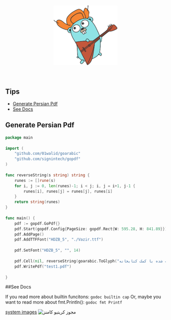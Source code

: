 <h1 align="center">
	<img width="200" src="Go.jpg" alt="Go">
	<br>
	<br>
</h1>

## Tips
- [Generate Persian Pdf](#GeneratePersianPdf/)
- [See Docs](#SeeDocs/)

## <a name="GeneratePersianPdf">Generate Persian Pdf</a>

```go
package main

import (
	"github.com/01walid/goarabic"
	"github.com/signintech/gopdf"
)

func reverseString(s string) string {
	runes := []rune(s)
	for i, j := 0, len(runes)-1; i < j; i, j = i+1, j-1 {
		runes[i], runes[j] = runes[j], runes[i]
	}
	return string(runes)
}

func main() {
	pdf := gopdf.GoPdf{}
	pdf.Start(gopdf.Config{PageSize: gopdf.Rect{W: 595.28, H: 841.89}}) //595.28, 841.89 = A4
	pdf.AddPage()
	pdf.AddTTFFont("HDZB_5", "./Vazir.ttf")

	pdf.SetFont("HDZB_5", "", 14)

	pdf.Cell(nil, reverseString(goarabic.ToGlyph("سلام دنیا.. این اولین متن پارسی نوشته شده با کمک کتابخانه signintech است.")))
	pdf.WritePdf("test1.pdf")

}
```

##<a name="SeeDocs">See Docs</a>

If you read more about builtin funcitons:
`godoc builtin cap`
Or, maybe you want to read more about fmt.Println():
`godoc fmt Printf`

[system images](https://aur.archlinux.org/packages/?O=0&K=android+system+image)
<img alt="مجوز کریتیو کامنز" style="border-width:0" src="https://i.creativecommons.org/l/by-sa/4.0/88x31.png">
